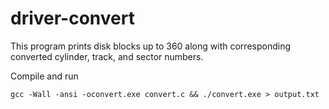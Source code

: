 # driver-convert
This program prints disk blocks up to 360 along with corresponding converted cylinder, track, and sector numbers.

Compile and run

`gcc -Wall -ansi -oconvert.exe convert.c && ./convert.exe > output.txt `
